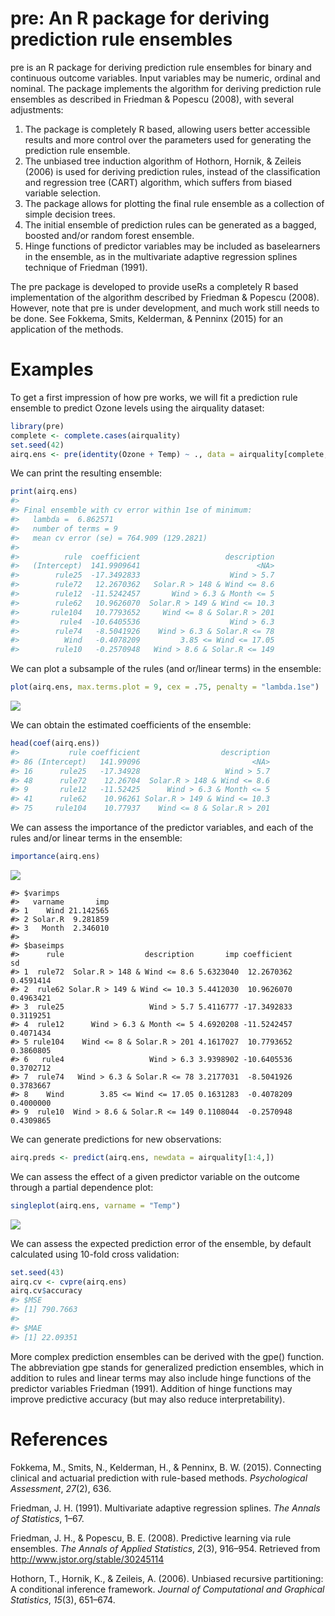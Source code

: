 pre: An R package for deriving prediction rule ensembles
========================================================

pre is an R package for deriving prediction rule ensembles for binary and continuous outcome variables. Input variables may be numeric, ordinal and nominal. The package implements the algorithm for deriving prediction rule ensembles as described in Friedman & Popescu (2008), with several adjustments:

1.  The package is completely R based, allowing users better accessible results and more control over the parameters used for generating the prediction rule ensemble.
2.  The unbiased tree induction algorithm of Hothorn, Hornik, & Zeileis (2006) is used for deriving prediction rules, instead of the classification and regression tree (CART) algorithm, which suffers from biased variable selection.
3.  The package allows for plotting the final rule ensemble as a collection of simple decision trees.
4.  The initial ensemble of prediction rules can be generated as a bagged, boosted and/or random forest ensemble.
5.  Hinge functions of predictor variables may be included as baselearners in the ensemble, as in the multivariate adaptive regression splines technique of Friedman (1991).

The pre package is developed to provide useRs a completely R based implementation of the algorithm described by Friedman & Popescu (2008). However, note that pre is under development, and much work still needs to be done. See Fokkema, Smits, Kelderman, & Penninx (2015) for an application of the methods.

Examples
========

To get a first impression of how pre works, we will fit a prediction rule ensemble to predict Ozone levels using the airquality dataset:

``` r
library(pre)
complete <- complete.cases(airquality)
set.seed(42)
airq.ens <- pre(identity(Ozone + Temp) ~ ., data = airquality[complete, ], standardize = TRUE)
```

We can print the resulting ensemble:

``` r
print(airq.ens)
#> 
#> Final ensemble with cv error within 1se of minimum: 
#>   lambda =  6.862571
#>   number of terms = 9
#>   mean cv error (se) = 764.909 (129.2821) 
#> 
#>          rule  coefficient                   description
#>   (Intercept)  141.9909641                          <NA>
#>        rule25  -17.3492833                    Wind > 5.7
#>        rule72   12.2670362   Solar.R > 148 & Wind <= 8.6
#>        rule12  -11.5242457       Wind > 6.3 & Month <= 5
#>        rule62   10.9626070  Solar.R > 149 & Wind <= 10.3
#>       rule104   10.7793652     Wind <= 8 & Solar.R > 201
#>         rule4  -10.6405536                    Wind > 6.3
#>        rule74   -8.5041926    Wind > 6.3 & Solar.R <= 78
#>          Wind   -0.4078209         3.85 <= Wind <= 17.05
#>        rule10   -0.2570948   Wind > 8.6 & Solar.R <= 149
```

We can plot a subsample of the rules (and or/linear terms) in the ensemble:

``` r
plot(airq.ens, max.terms.plot = 9, cex = .75, penalty = "lambda.1se")
```

![](inst/README-figures/README-unnamed-chunk-4-1.png)

We can obtain the estimated coefficients of the ensemble:

``` r
head(coef(airq.ens))
#>           rule coefficient                  description
#> 86 (Intercept)   141.99096                         <NA>
#> 16      rule25   -17.34928                   Wind > 5.7
#> 48      rule72    12.26704  Solar.R > 148 & Wind <= 8.6
#> 9       rule12   -11.52425      Wind > 6.3 & Month <= 5
#> 41      rule62    10.96261 Solar.R > 149 & Wind <= 10.3
#> 75     rule104    10.77937    Wind <= 8 & Solar.R > 201
```

We can assess the importance of the predictor variables, and each of the rules and/or linear terms in the ensemble:

``` r
importance(airq.ens)
```

![](inst/README-figures/README-unnamed-chunk-6-1.png)

    #> $varimps
    #>   varname       imp
    #> 1    Wind 21.142565
    #> 2 Solar.R  9.281859
    #> 3   Month  2.346010
    #> 
    #> $baseimps
    #>      rule                  description       imp coefficient        sd
    #> 1  rule72  Solar.R > 148 & Wind <= 8.6 5.6323040  12.2670362 0.4591414
    #> 2  rule62 Solar.R > 149 & Wind <= 10.3 5.4412030  10.9626070 0.4963421
    #> 3  rule25                   Wind > 5.7 5.4116777 -17.3492833 0.3119251
    #> 4  rule12      Wind > 6.3 & Month <= 5 4.6920208 -11.5242457 0.4071434
    #> 5 rule104    Wind <= 8 & Solar.R > 201 4.1617027  10.7793652 0.3860805
    #> 6   rule4                   Wind > 6.3 3.9398902 -10.6405536 0.3702712
    #> 7  rule74   Wind > 6.3 & Solar.R <= 78 3.2177031  -8.5041926 0.3783667
    #> 8    Wind        3.85 <= Wind <= 17.05 0.1631283  -0.4078209 0.4000000
    #> 9  rule10  Wind > 8.6 & Solar.R <= 149 0.1108044  -0.2570948 0.4309865

We can generate predictions for new observations:

``` r
airq.preds <- predict(airq.ens, newdata = airquality[1:4,])
```

We can assess the effect of a given predictor variable on the outcome through a partial dependence plot:

``` r
singleplot(airq.ens, varname = "Temp")
```

![](inst/README-figures/README-unnamed-chunk-8-1.png)

We can assess the expected prediction error of the ensemble, by default calculated using 10-fold cross validation:

``` r
set.seed(43)
airq.cv <- cvpre(airq.ens)
airq.cv$accuracy
#> $MSE
#> [1] 790.7663
#> 
#> $MAE
#> [1] 22.09351
```

More complex prediction ensembles can be derived with the gpe() function. The abbreviation gpe stands for generalized prediction ensembles, which in addition to rules and linear terms may also include hinge functions of the predictor variables Friedman (1991). Addition of hinge functions may improve predictive accuracy (but may also reduce interpretability).

References
==========

Fokkema, M., Smits, N., Kelderman, H., & Penninx, B. W. (2015). Connecting clinical and actuarial prediction with rule-based methods. *Psychological Assessment*, *27*(2), 636.

Friedman, J. H. (1991). Multivariate adaptive regression splines. *The Annals of Statistics*, 1–67.

Friedman, J. H., & Popescu, B. E. (2008). Predictive learning via rule ensembles. *The Annals of Applied Statistics*, *2*(3), 916–954. Retrieved from <http://www.jstor.org/stable/30245114>

Hothorn, T., Hornik, K., & Zeileis, A. (2006). Unbiased recursive partitioning: A conditional inference framework. *Journal of Computational and Graphical Statistics*, *15*(3), 651–674.
